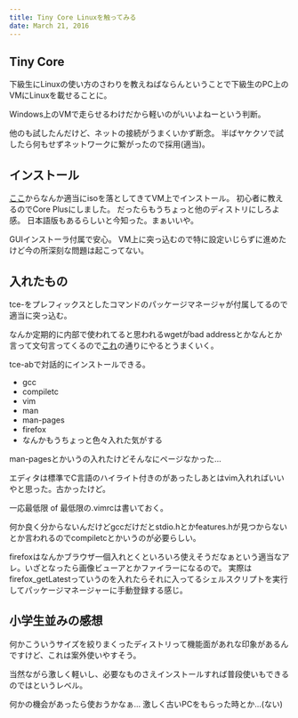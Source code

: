 ```yaml
---
title: Tiny Core Linuxを触ってみる
date: March 21, 2016
---
```


## Tiny Core
下級生にLinuxの使い方のさわりを教えねばならんということで下級生のPC上のVMにLinuxを載せることに。

Windows上のVMで走らせるわけだから軽いのがいいよねーという判断。

他のも試したんだけど、ネットの接続がうまくいかず断念。
半ばヤケクソで試したら何もせずネットワークに繋がったので採用(適当)。

## インストール
[ここ](http://wiki.tinycorelinux.net)からなんか適当にisoを落としてきてVM上でインストール。
初心者に教えるのでCore Plusにしました。
だったらもうちょっと他のディストリにしろよ感。
日本語版もあるらしいと今知った。まぁいいや。

GUIインストーラ付属で安心。
VM上に突っ込むので特に設定いじらずに進めたけど今の所深刻な問題は起こってない。

## 入れたもの
tce-をプレフィックスとしたコマンドのパッケージマネージャが付属してるので適当に突っ込む。

なんか定期的に内部で使われてると思われるwgetがbad addressとかなんとか言って文句言ってくるので[これ](http://forum.tinycorelinux.net/index.php?topic=6010.5;wap2)の通りにやるとうまくいく。

tce-abで対話的にインストールできる。

 * gcc
 * compiletc
 * vim
 * man
 * man-pages
 * firefox
 * なんかもうちょっと色々入れた気がする

man-pagesとかいうの入れたけどそんなにページなかった...

エディタは標準でC言語のハイライト付きのがあったしあとはvim入れればいいやと思った。古かったけど。

一応最低限 of 最低限の.vimrcは書いておく。

何か良く分からないんだけどgccだけだとstdio.hとかfeatures.hが見つからないとか言われるのでcompiletcとかいうのが必要らしい。

firefoxはなんかブラウザ一個入れとくといろいろ使えそうだなぁという適当なアレ。いざとなったら画像ビューアとかファイラーになるので。
実際はfirefox_getLatestっていうのを入れたらそれに入ってるシェルスクリプトを実行してパッケージマネージャーに手動登録する感じ。

## 小学生並みの感想
何かこういうサイズを絞りまくったディストリって機能面があれな印象があるんですけど、これは案外使いやすそう。

当然ながら激しく軽いし、必要なものさえインストールすれば普段使いもできるのではというレベル。

何かの機会があったら使おうかなぁ... 激しく古いPCをもらった時とか...(ない)
